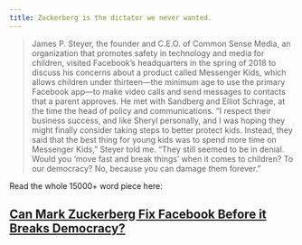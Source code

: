 ```yaml
---
title: Zuckerberg is the dictator we never wanted.
---
```


> James P. Steyer, the founder and C.E.O. of Common Sense Media, an organization that promotes safety in technology and media for children, visited Facebook’s headquarters in the spring of 2018 to discuss his concerns about a product called Messenger Kids, which allows children under thirteen—the minimum age to use the primary Facebook app—to make video calls and send messages to contacts that a parent approves. He met with Sandberg and Elliot Schrage, at the time the head of policy and communications. “I respect their business success, and like Sheryl personally, and I was hoping they might finally consider taking steps to better protect kids. Instead, they said that the best thing for young kids was to spend more time on Messenger Kids,” Steyer told me. “They still seemed to be in denial. Would you ‘move fast and break things’ when it comes to children? To our democracy? No, because you can damage them forever.”

Read the whole 15000+ word piece here: 

## [Can Mark Zuckerberg Fix Facebook Before it Breaks Democracy?](https://www.newyorker.com/magazine/2018/09/17/can-mark-zuckerberg-fix-facebook-before-it-breaks-democracy)